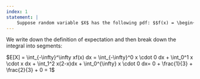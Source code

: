 ```yaml
---
index: 1
statement: |
    Suppose random variable $X$ has the following pdf: $$f(x) = \begin{cases} x for x \le x \e 1, &1-x \le 1 x le 2, &otherwise\end{cases}$$. Compute $E[X]$.
---
```

We write down the definition of expectation and then break down the integral into segments:

$E[X] = \int_{-\infty}^\infty xf(x) dx = \int_{-\infty}^0 x \cdot 0 dx + \int_0^1 x \cdot x dx + \int_1^2 x(2-x)dx + \int_0^{\infty} x \cdot 0 dx= 0 + \frac{1}{3} + \frac{2}{3} + 0 = 1$

